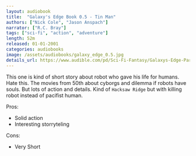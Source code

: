 ```yaml
---
layout: audiobook
title:  "Galaxy's Edge Book 0.5 - Tin Man"
authors: ["Nick Cole", "Jason Anspach"]
narrator: ["R.C. Bray"]
tags: ["sci-fi", "action", "adventure"]
length: 52m
released: 01-01-2001
categories: audiobooks
image: /assets/audiobooks/galaxy_edge_0.5.jpg
details_url: https://www.audible.com/pd/Sci-Fi-Fantasy/Galaxys-Edge-Part-II-Audiobook/B07D3C3GJT
---
```


This one is kind of short story about robot who gave his life for humans. 
Hate this. The movies from 50th about cyborgs and dilemma if robots have souls.
But lots of action and details. 
Kind of `Hacksaw Ridge` but with killing robot instead of pacifist human.

Pros:
* Solid action
* Interesting storryteling

Cons:
* Very Short